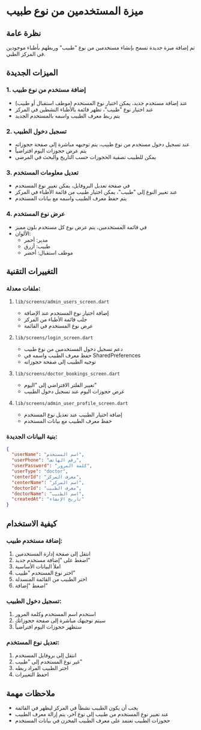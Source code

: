# ميزة المستخدمين من نوع طبيب

## نظرة عامة
تم إضافة ميزة جديدة تسمح بإنشاء مستخدمين من نوع "طبيب" وربطهم بأطباء موجودين في المركز الطبي.

## الميزات الجديدة

### 1. إضافة مستخدم من نوع طبيب
- عند إضافة مستخدم جديد، يمكن اختيار نوع المستخدم (موظف استقبال أو طبيب)
- عند اختيار نوع "طبيب"، تظهر قائمة بالأطباء النشطين في المركز
- يتم ربط معرف الطبيب واسمه بالمستخدم الجديد

### 2. تسجيل دخول الطبيب
- عند تسجيل دخول مستخدم من نوع طبيب، يتم توجيهه مباشرة إلى صفحة حجوزاته
- يتم عرض حجوزات اليوم افتراضياً
- يمكن للطبيب تصفية الحجوزات حسب التاريخ والبحث في المرضى

### 3. تعديل معلومات المستخدم
- في صفحة تعديل البروفايل، يمكن تغيير نوع المستخدم
- عند تغيير النوع إلى "طبيب"، يمكن اختيار طبيب من قائمة الأطباء في المركز
- يتم حفظ معرف الطبيب واسمه مع بيانات المستخدم

### 4. عرض نوع المستخدم
- في قائمة المستخدمين، يتم عرض نوع كل مستخدم بلون مميز
- الألوان:
  - مدير: أحمر
  - طبيب: أزرق
  - موظف استقبال: أخضر

## التغييرات التقنية

### ملفات معدلة:
1. `lib/screens/admin_users_screen.dart`
   - إضافة اختيار نوع المستخدم عند الإضافة
   - جلب قائمة الأطباء من المركز
   - عرض نوع المستخدم في القائمة

2. `lib/screens/login_screen.dart`
   - دعم تسجيل دخول المستخدمين من نوع طبيب
   - حفظ معرف الطبيب واسمه في SharedPreferences
   - توجيه الطبيب إلى صفحة حجوزاته

3. `lib/screens/doctor_bookings_screen.dart`
   - تغيير الفلتر الافتراضي إلى "اليوم"
   - عرض حجوزات اليوم عند تسجيل دخول الطبيب

4. `lib/screens/admin_user_profile_screen.dart`
   - إضافة اختيار الطبيب عند تعديل نوع المستخدم
   - حفظ معرف الطبيب مع بيانات المستخدم

### بنية البيانات الجديدة:
```json
{
  "userName": "اسم المستخدم",
  "userPhone": "رقم الهاتف",
  "userPassword": "كلمة المرور",
  "userType": "doctor",
  "centerId": "معرف المركز",
  "centerName": "اسم المركز",
  "doctorId": "معرف الطبيب",
  "doctorName": "اسم الطبيب",
  "createdAt": "تاريخ الإنشاء"
}
```

## كيفية الاستخدام

### إضافة مستخدم طبيب:
1. انتقل إلى صفحة إدارة المستخدمين
2. اضغط على "إضافة مستخدم جديد"
3. املأ البيانات الأساسية
4. اختر نوع المستخدم "طبيب"
5. اختر الطبيب من القائمة المنسدلة
6. اضغط "إضافة"

### تسجيل دخول الطبيب:
1. استخدم اسم المستخدم وكلمة المرور
2. سيتم توجيهك مباشرة إلى صفحة حجوزاتك
3. ستظهر حجوزات اليوم افتراضياً

### تعديل نوع المستخدم:
1. انتقل إلى بروفايل المستخدم
2. غير نوع المستخدم إلى "طبيب"
3. اختر الطبيب المراد ربطه
4. احفظ التغييرات

## ملاحظات مهمة
- يجب أن يكون الطبيب نشطاً في المركز ليظهر في القائمة
- عند تغيير نوع المستخدم من طبيب إلى نوع آخر، يتم إزالة معرف الطبيب
- حجوزات الطبيب تعتمد على معرف الطبيب المخزن في بيانات المستخدم
